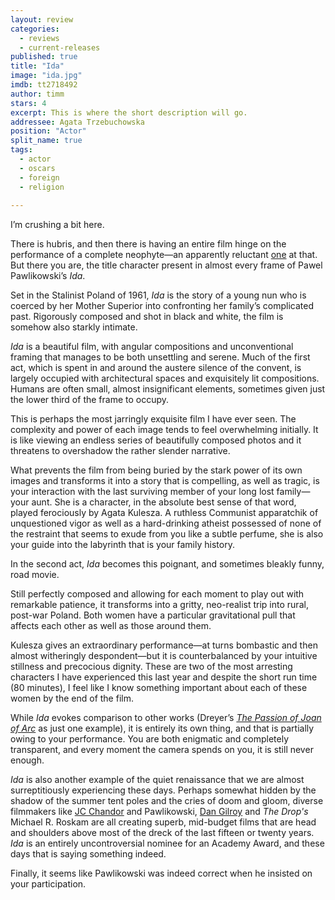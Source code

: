 ```yaml
---
layout: review
categories: 
  - reviews
  - current-releases
published: true
title: "Ida"
image: "ida.jpg"
imdb: tt2718492
author: timm
stars: 4
excerpt: This is where the short description will go.
addressee: Agata Trzebuchowska
position: "Actor"
split_name: true
tags: 
  - actor
  - oscars
  - foreign
  - religion
  
---
```


I’m crushing a bit here.

There is hubris, and then there is having an entire film hinge on the performance of a complete neophyte—an apparently reluctant [one](http://www.scpr.org/programs/the-frame/2015/02/03/41386/oscars-2015-ida-filmmaker-auditioned-400-actresses/) at that. But there you are, the title character present in almost every frame of Pawel Pawlikowski’s _Ida_. 

Set in the Stalinist Poland of 1961, _Ida_ is the story of a young nun who is coerced by her Mother Superior into confronting her family’s complicated past. Rigorously composed and shot in black and white, the film is somehow also starkly intimate. 

_Ida_ is a beautiful film, with angular compositions and unconventional framing that manages to be both unsettling and serene. Much of the first act, which is spent in and around the austere silence of the convent, is largely occupied with architectural spaces and exquisitely lit compositions. Humans are often small, almost insignificant elements, sometimes given just the lower third of the frame to occupy. 

This is perhaps the most jarringly exquisite film I have ever seen. The complexity and power of each image tends to feel overwhelming initially. It is like viewing an endless series of beautifully composed photos and it threatens to overshadow the rather slender narrative. 

What prevents the film from being buried by the stark power of its own images and transforms it into a story that is compelling, as well as tragic, is your interaction with the last surviving member of your long lost family—your aunt. She is a character, in the absolute best sense of that word, played ferociously by Agata Kulesza. A ruthless Communist apparatchik of unquestioned vigor as well as a hard-drinking atheist possessed of none of the restraint that seems to exude from you like a subtle perfume, she is also your guide into the labyrinth that is your family history.

In the second act, _Ida_ becomes this poignant, and sometimes bleakly funny, road movie.

Still perfectly composed and allowing for each moment to play out with remarkable patience, it transforms into a gritty, neo-realist trip into rural, post-war Poland. Both women have a particular gravitational pull that affects each other as well as those around them.  

Kulesza gives an extraordinary performance—at turns bombastic and then almost witheringly despondent—but it is counterbalanced by your intuitive stillness and precocious dignity. These are two of the most arresting characters I have experienced this last year and despite the short run time (80 minutes), I feel like I know something important about each of these women by the end of the film.

While _Ida_ evokes comparison to other works (Dreyer’s [_The Passion of Joan of Arc_](https://www.youtube.com/watch?v=d3Q6FVhqLY0) as just one example), it is entirely its own thing, and that is partially owing to your performance. You are both enigmatic and completely transparent, and every moment the camera spends on you, it is still never enough. 

_Ida_ is also another example of the quiet renaissance that we are almost surreptitiously experiencing these days. Perhaps somewhat hidden by the shadow of the summer tent poles and the cries of doom and gloom, diverse filmmakers like [JC Chandor](http://www.dearcastandcrew.com/content/2015/1/20/a-most-violent-year.html) and Pawlikowski, [Dan Gilroy](http://www.dearcastandcrew.com/content/2014/10/29/nightcrawler.html) and _The Drop's_ Michael R. Roskam are all creating superb, mid-budget films that are head and shoulders above most of the dreck of the last fifteen or twenty years. _Ida_ is an entirely uncontroversial nominee for an Academy Award, and these days that is saying something indeed.

Finally, it seems like Pawlikowski was indeed correct when he insisted on your participation. 